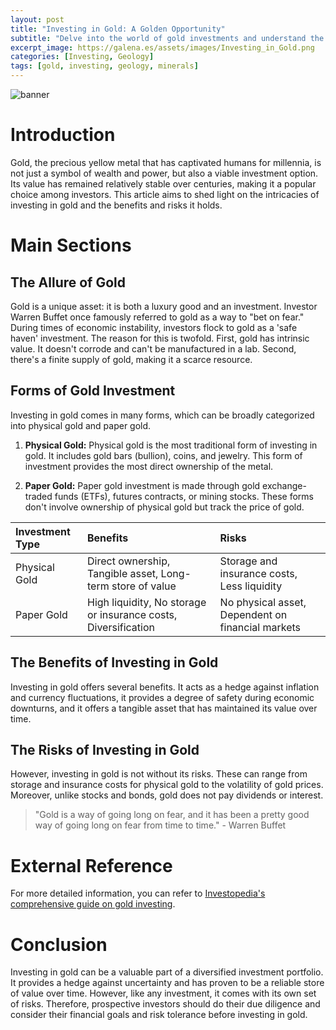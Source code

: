 ```yaml
---
layout: post
title: "Investing in Gold: A Golden Opportunity"
subtitle: "Delve into the world of gold investments and understand the benefits and risks associated with different forms of gold."
excerpt_image: https://galena.es/assets/images/Investing_in_Gold.png
categories: [Investing, Geology]
tags: [gold, investing, geology, minerals]
---
```


![banner](https://galena.es/assets/images/Investing_in_Gold.png "A visually appealing infographic illustrating the benefits and risks of investing in gold, featuring various forms of gold investment such as bullion, coins, and ETFs, with geological imagery in the background to engage geology enthusiasts.")

# Introduction

Gold, the precious yellow metal that has captivated humans for millennia, is not just a symbol of wealth and power, but also a viable investment option. Its value has remained relatively stable over centuries, making it a popular choice among investors. This article aims to shed light on the intricacies of investing in gold and the benefits and risks it holds.

# Main Sections

## The Allure of Gold

Gold is a unique asset: it is both a luxury good and an investment. Investor Warren Buffet once famously referred to gold as a way to "bet on fear." During times of economic instability, investors flock to gold as a 'safe haven' investment. The reason for this is twofold. First, gold has intrinsic value. It doesn't corrode and can't be manufactured in a lab. Second, there's a finite supply of gold, making it a scarce resource.

## Forms of Gold Investment

Investing in gold comes in many forms, which can be broadly categorized into physical gold and paper gold.

1. **Physical Gold:** Physical gold is the most traditional form of investing in gold. It includes gold bars (bullion), coins, and jewelry. This form of investment provides the most direct ownership of the metal.

2. **Paper Gold:** Paper gold investment is made through gold exchange-traded funds (ETFs), futures contracts, or mining stocks. These forms don't involve ownership of physical gold but track the price of gold.

|Investment Type|Benefits|Risks|
|:---|:---|:---|
|Physical Gold|Direct ownership, Tangible asset, Long-term store of value|Storage and insurance costs, Less liquidity|
|Paper Gold|High liquidity, No storage or insurance costs, Diversification|No physical asset, Dependent on financial markets|

## The Benefits of Investing in Gold

Investing in gold offers several benefits. It acts as a hedge against inflation and currency fluctuations, it provides a degree of safety during economic downturns, and it offers a tangible asset that has maintained its value over time.

## The Risks of Investing in Gold

However, investing in gold is not without its risks. These can range from storage and insurance costs for physical gold to the volatility of gold prices. Moreover, unlike stocks and bonds, gold does not pay dividends or interest.

> "Gold is a way of going long on fear, and it has been a pretty good way of going long on fear from time to time." - Warren Buffet

# External Reference

For more detailed information, you can refer to [Investopedia's comprehensive guide on gold investing](https://www.investopedia.com/articles/basics/08/invest-in-gold.asp).

# Conclusion

Investing in gold can be a valuable part of a diversified investment portfolio. It provides a hedge against uncertainty and has proven to be a reliable store of value over time. However, like any investment, it comes with its own set of risks. Therefore, prospective investors should do their due diligence and consider their financial goals and risk tolerance before investing in gold.